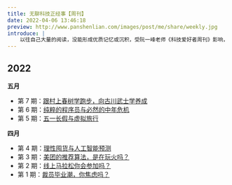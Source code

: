 ```yaml
---
title: 无聊科技正经事【周刊】
date: 2022-04-06 13:46:18
preview: http://www.panshenlian.com/images/post/me/share/weekly.jpg
introduce: |
    以往自己大量的阅读，没能形成优质记忆或沉积，受阮一峰老师《科技爱好者周刊》影响，于是乎有了潘深练版的《无聊科技正经事》周刊，每周三发布。
---
```


## 2022

**五月**

- 第 7 期：[跟村上春树学跑步，向古川武士学养成](/2022/05/18/weekly-7/)
- 第 6 期：[纯粹的程序员与必然的中年危机](/2022/05/11/weekly-6/)
- 第 5 期：[五一长假与虚拟旅行](/2022/05/04/weekly-5/)

**四月**

- 第 4 期：[理性囤货与人工智能预测](/2022/04/27/weekly-4/)
- 第 3 期：[美团的推荐算法，是在玩火吗？](/2022/04/20/weekly-3/)
- 第 2 期：[线上马拉松你会参加吗？](/2022/04/13/weekly-2/)
- 第 1 期：[裁员毕业潮，你焦虑吗？](/2022/04/07/weekly-1/)